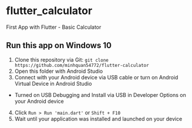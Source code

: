 # flutter_calculator

First App with Flutter - Basic Calculator

## Run this app on Windows 10
1. Clone this repository via Git: `git clone https://github.com/minhquan54772/flutter-calculator`
2. Open this folder with Android Studio
3. Connect with your Android device via USB cable or turn on Android Virtual Device in Android Studio
+ Turned on USB Debugging and Install via USB in Developer Options on your Android device
4. Click `Run > Run 'main.dart'` or `Shift + F10`
5. Wait until your application was installed and launched on your device
